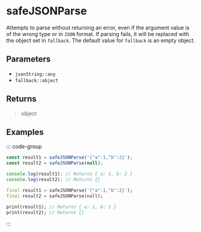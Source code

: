 # safeJSONParse <Lang dart js />

Attempts to parse without returning an error, even if the argument value is of the wrong type or in `JSON` format. If parsing fails, it will be replaced with the object set in `fallback`. The default value for `fallback` is an empty object.

## Parameters

- `jsonString::any`
- `fallback::object` <DartNamed />

## Returns

> object

## Examples

::: code-group

```javascript [JavaScript]
const result1 = safeJSONParse('{"a":1,"b":2}');
const result2 = safeJSONParse(null);

console.log(result1); // Returns { a: 1, b: 2 }
console.log(result2); // Returns {}
```

```dart [Dart]
final result1 = safeJSONParse('{"a":1,"b":2}');
final result2 = safeJSONParse(null);

print(result1); // Returns { a: 1, b: 2 }
print(result2); // Returns {}
```

:::
